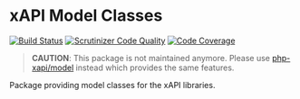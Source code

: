 xAPI Model Classes
==================

[![Build Status](https://travis-ci.org/php-xapi/xapi-model.svg?branch=master)](https://travis-ci.org/php-xapi/xapi-model)
[![Scrutinizer Code Quality](https://scrutinizer-ci.com/g/php-xapi/xapi-model/badges/quality-score.png?b=master)](https://scrutinizer-ci.com/g/php-xapi/xapi-model/?branch=master)
[![Code Coverage](https://scrutinizer-ci.com/g/php-xapi/xapi-model/badges/coverage.png?b=master)](https://scrutinizer-ci.com/g/php-xapi/xapi-model/?branch=master)

> **CAUTION**: This package is not maintained anymore. Please use [php-xapi/model](https://github.com/php-xapi/model) instead which provides the same features.

Package providing model classes for the xAPI libraries.
